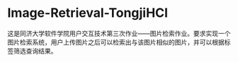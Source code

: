# Image-Retrieval-TongjiHCI
这是同济大学软件学院用户交互技术第三次作业——图片检索作业。要求实现一个图片检索系统，用户上传图片之后可以检索出与该图片相似的图片，并可以根据标签筛选查询结果。
